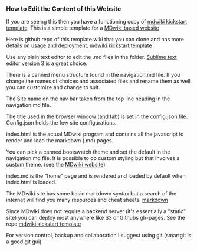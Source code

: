 ### How to Edit the Content of this Website

If you are seeing this then you have a functioning copy of [mdwiki kickstart template](https://github.com/dkebler/mdwiki-kickstart-template). This is a simple template for a [MDwiki based website](http://dynalon.github.io/mdwiki/#!index.md)

Here is github repo of this template wiki that you can clone and has more details on usage and deployment.  [mdwiki kickstart template](https://github.com/dkebler/mdwiki-kickstart-template)

Use any plain text editor to edit the .md files in the folder.  [Sublime text editor version 3](http://www.sublimetext.com/) is a great choice. 

There is a canned menu structure found in the navigation.md file.  If you change the names of choices and associated files and rename them as well you can customize and change to suit.

The Site name on the nav bar taken from the top line heading in the navigation.md file.

The title used in the browser window (and tab) is set in the config.json file.  Config.json holds the few site configurations.

index.html is the actual MDwiki program and contains all the javascript to render and load the markdown (.md) pages.

You can pick a canned bootswatch theme and set the default in the navigation.md file.   It is possible to do custom styling but that involves a custom theme.  (see the [MDwiki website](http://dynalon.github.io/mdwiki/#!index.md))

index.md is the "home" page and is rendered and loaded by default when index.html is loaded.

The MDwiki site has some basic markdown syntax but a search of the internet will find you many resources and cheat sheets.
[markdown](https://github.com/adam-p/markdown-here/wiki/Markdown-Cheatsheet)

Since MDwiki does not require a backend server (it's essentially a "static" site) you can deploy most anywhere like S3 or Githubs gh-pages.  See the repo [mdwiki kickstart template](https://github.com/dkebler/mdwiki-kickstart-template)


For version control, backup and collaboration I suggest using git (smartgit is a good git gui).  









